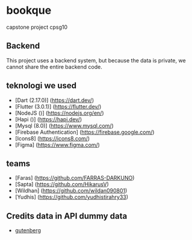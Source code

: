 # bookque

capstone project cpsg10

## Backend
This project uses a backend system, but because the data is private, we cannot share the entire backend code.

## teknologi we used
- [Dart (2.17.0)] (https://dart.dev/)
- [Flutter (3.0.1)] (https://flutter.dev/)
- [NodeJS ()] (https://nodejs.org/en/)
- [Hapi ()] (https://hapi.dev/)
- [Mysql (8.0)] (https://www.mysql.com/)
- [Firebase Authentication] (https://firebase.google.com/)
- [Icons8] (https://icons8.com/)
- [Figma] (https://www.figma.com/)

## teams
- [Faras] (https://github.com/FARRAS-DARKUNO)
- [Sapta] (https://github.com/HikarusV)
- [Wildhan] (https://github.com/wildan090801)
- [Yudhis] (https://github.com/yudhistirahry33)

## Credits data in API dummy data
- [gutenberg](www.gutenberg.org)